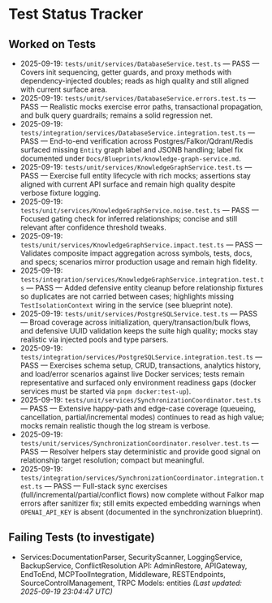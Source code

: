 # Test Status Tracker

## Worked on Tests
- 2025-09-19: `tests/unit/services/DatabaseService.test.ts` — PASS — Covers init sequencing, getter guards, and proxy methods with dependency-injected doubles; reads as high quality and still aligned with current surface area.
- 2025-09-19: `tests/unit/services/DatabaseService.errors.test.ts` — PASS — Realistic mocks exercise error paths, transactional propagation, and bulk query guardrails; remains a solid regression net.
- 2025-09-19: `tests/integration/services/DatabaseService.integration.test.ts` — PASS — End-to-end verification across Postgres/Falkor/Qdrant/Redis surfaced missing `Entity` graph label and JSONB handling; label fix documented under `Docs/Blueprints/knowledge-graph-service.md`.
- 2025-09-19: `tests/unit/services/KnowledgeGraphService.test.ts` — PASS — Exercise full entity lifecycle with rich mocks; assertions stay aligned with current API surface and remain high quality despite verbose fixture logging.
- 2025-09-19: `tests/unit/services/KnowledgeGraphService.noise.test.ts` — PASS — Focused gating check for inferred relationships; concise and still relevant after confidence threshold tweaks.
- 2025-09-19: `tests/unit/services/KnowledgeGraphService.impact.test.ts` — PASS — Validates composite impact aggregation across symbols, tests, docs, and specs; scenarios mirror production usage and remain high fidelity.
- 2025-09-19: `tests/integration/services/KnowledgeGraphService.integration.test.ts` — PASS — Added defensive entity cleanup before relationship fixtures so duplicates are not carried between cases; highlights missing `TestIsolationContext` wiring in the service (see blueprint note).
- 2025-09-19: `tests/unit/services/PostgreSQLService.test.ts` — PASS — Broad coverage across initialization, query/transaction/bulk flows, and defensive UUID validation keeps the suite high quality; mocks stay realistic via injected pools and type parsers.
- 2025-09-19: `tests/integration/services/PostgreSQLService.integration.test.ts` — PASS — Exercises schema setup, CRUD, transactions, analytics history, and load/error scenarios against live Docker services; tests remain representative and surfaced only environment readiness gaps (docker services must be started via `pnpm docker:test-up`).
- 2025-09-19: `tests/unit/services/SynchronizationCoordinator.test.ts` — PASS — Extensive happy-path and edge-case coverage (queueing, cancellation, partial/incremental modes) continues to read as high value; mocks remain realistic though the log stream is verbose.
- 2025-09-19: `tests/unit/services/SynchronizationCoordinator.resolver.test.ts` — PASS — Resolver helpers stay deterministic and provide good signal on relationship target resolution; compact but meaningful.
- 2025-09-19: `tests/integration/services/SynchronizationCoordinator.integration.test.ts` — PASS — Full-stack sync exercises (full/incremental/partial/conflict flows) now complete without Falkor map errors after sanitizer fix; still emits expected embedding warnings when `OPENAI_API_KEY` is absent (documented in the synchronization blueprint).

## Failing Tests (to investigate)
- Services:DocumentationParser, SecurityScanner, LoggingService, BackupService, ConflictResolution
  API: AdminRestore, APIGateway, EndToEnd, MCPToolIntegration, Middleware, RESTEndpoints, SourceControlManagement, TRPC
  Models: entities
_(Last updated: 2025-09-19 23:04:47 UTC)_
